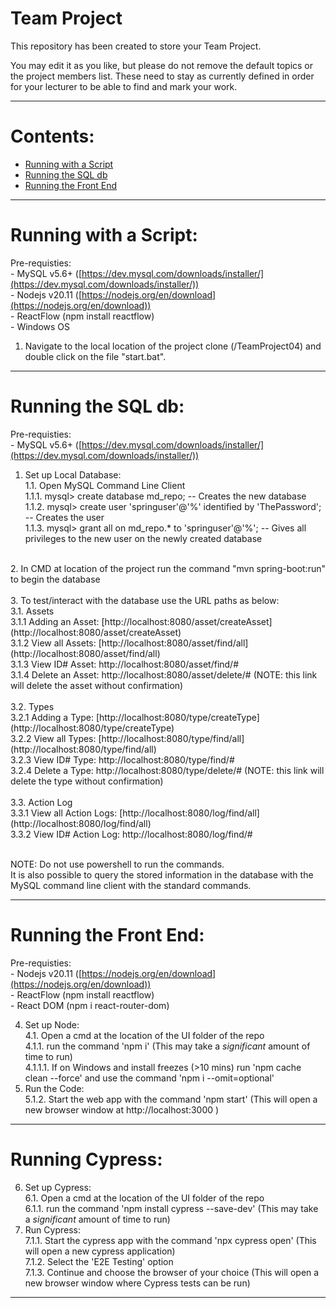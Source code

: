 # Team Project

This repository has been created to store your Team Project.

You may edit it as you like, but please do not remove the default topics or the project members list. These need to stay as currently defined in order for your lecturer to be able to find and mark your work.

---

# Contents:

- [Running with a Script](#running-with-a-script)
- [Running the SQL db](#running-the-sql-db)
- [Running the Front End](#running-the-front-end)


---

# Running with a Script:
Pre-requisties:<br>
    - MySQL v5.6+ ([https://dev.mysql.com/downloads/installer/](https://dev.mysql.com/downloads/installer/))<br>
    - Nodejs v20.11 ([https://nodejs.org/en/download](https://nodejs.org/en/download))<br>
    - ReactFlow (npm install reactflow)<br>
    - Windows OS<br>
    
1. Navigate to the local location of the project clone (/TeamProject04) and double click on the file "start.bat".

---

# Running the SQL db:
Pre-requisties:<br>
    - MySQL v5.6+ ([https://dev.mysql.com/downloads/installer/](https://dev.mysql.com/downloads/installer/))

1. Set up Local Database: <br>
 1.1. Open MySQL Command Line Client<br>
 1.1.1. mysql> create database md_repo; -- Creates the new database<br>
 1.1.2. mysql> create user 'springuser'@'%' identified by 'ThePassword'; -- Creates the user<br>
 1.1.3. mysql> grant all on md_repo.* to 'springuser'@'%'; -- Gives all privileges to the new user on the newly created database<br>
<br>
2. In CMD at location of the project run the command "mvn spring-boot:run" to begin the database<br>
<br>
3. To test/interact with the database use the URL paths as below:<br>
 3.1. Assets<br>
  3.1.1 Adding an Asset: [http://localhost:8080/asset/createAsset](http://localhost:8080/asset/createAsset)<br>
  3.1.2 View all Assets: [http://localhost:8080/asset/find/all](http://localhost:8080/asset/find/all)<br>
  3.1.3 View ID# Asset: http://localhost:8080/asset/find/#<br>
  3.1.4 Delete an Asset: http://localhost:8080/asset/delete/# (NOTE: this link will delete the asset without confirmation)<br>
 <br>
 3.2. Types<br>
  3.2.1 Adding a Type: [http://localhost:8080/type/createType](http://localhost:8080/type/createType)<br>
  3.2.2 View all Types: [http://localhost:8080/type/find/all](http://localhost:8080/type/find/all)<br>
  3.2.3 View ID# Type: http://localhost:8080/type/find/#<br>
  3.2.4 Delete a Type: http://localhost:8080/type/delete/# (NOTE: this link will delete the type without confirmation)<br>
 <br>
 3.3. Action Log<br>
  3.3.1 View all Action Logs: [http://localhost:8080/log/find/all](http://localhost:8080/log/find/all)<br>
  3.3.2 View ID# Action Log: http://localhost:8080/log/find/#<br>
 <br>
 
 NOTE: Do not use powershell to run the commands.<br>
 It is also possible to query the stored information in the database with the MySQL command line client with the standard commands.

 ---

# Running the Front End:
Pre-requisties:<br>
    - Nodejs v20.11 ([https://nodejs.org/en/download](https://nodejs.org/en/download))<br>
    - ReactFlow (npm install reactflow)<br>
    - React DOM (npm i react-router-dom)<br>

    

4. Set up Node: <br>
 4.1. Open a cmd at the location of the UI folder of the repo <br>
 4.1.1. run the command 'npm i' (This may take a *significant* amount of time to run)<br>
 4.1.1.1. If on Windows and install freezes (>10 mins) run 'npm cache clean --force' and use the command 'npm i --omit=optional' <br>
5. Run the Code: <br>
 5.1.2. Start the web app with the command 'npm start' (This will open a new browser window at http://localhost:3000 )

 ---

# Running Cypress:

6. Set up Cypress: <br>
 6.1. Open a cmd at the location of the UI folder of the repo <br>
 6.1.1. run the command 'npm install cypress --save-dev' (This may take a *significant* amount of time to run)<br>
7. Run Cypress: <br>
 7.1.1. Start the cypress app with the command 'npx cypress open' (This will open a new cypress application)<br>
 7.1.2. Select the 'E2E Testing' option<br>
 7.1.3. Continue and choose the browser of your choice (This will open a new browser window where Cypress tests can be run)


 ---

